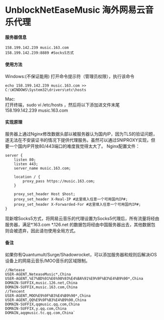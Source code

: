 # UnblockNetEaseMusic 海外网易云音乐代理

#### 服务器信息</br>
    158.199.142.239 music.163.com
    158.199.142.239:8889 #Socks5方式

#### 使用方法

Windows:(不保证能用)
打开命令提示符（管理员权限），执行该命令

    echo 158.199.142.239 music.163.com >> C:\WINDOWS\System32\drivers\etc\hosts

Mac:</br>
打开终端，sudo vi /etc/hosts ，然后将以下添加进文件末尾</br>
    158.199.142.239 music.163.com

#### 实现原理

服务器上通过Nginx修改数据头部以被服务器认为国内IP，因为TLS的验证问题，遂无法在不安装证书的情况下提供代理服务。虽然可以通过SNIPROXY实现，但要一个国内IP开放80/443端口的难度我觉得太大了。
Nginx配置文件：

    server {
        listen 80;
        listen 443;
        server_name music.163.com;
    
        location / {
            proxy_pass https://music.163.com;
        }
    
        proxy_set_header Host $host;
        proxy_set_header X-Real-IP #这里填入任意一个可用国内IP#;
        proxy_set_header X-Forwarded-For #这里填入任意一个可用国内IP#;  
    }
现新增Socks5方式，将网易云音乐的代理设置为Socks5代理后，所有流量将经由服务器，满足*.163.com *.126.net 的数据包将经由中国服务器出去，其他数据包则会被遗弃，因此请勿使用全局方式。

#### 备注
如果你有Quantumult/Surge/Shadowrocket，可以添加服务器和规则后解决iOS设备上的网易云音乐/MOO音乐的区域限制。

    //Netease  
    USER-AGENT,NeteaseMusic*,China  
    USER-AGENT,%E7%BD%91%E6%98%93%E4%BA%91%E9%9F%B3%E4%B9%90*,China  
    DOMAIN-SUFFIX,music.126.net,China  
    DOMAIN-SUFFIX,music.163.com,China  
    //Tencent  
    USER-AGENT,MOO%E9%9F%B3%E4%B9%90*,China  
    USER-AGENT,QQ%E9%9F%B3%E4%B9%90,China  
    DOMAIN-SUFFIX,qqmusic.qq.com,China  
    DOMAIN-SUFFIX,y.qq.com,China  
    DOMAIN,aqqmusic.tc.qq.com,China`
